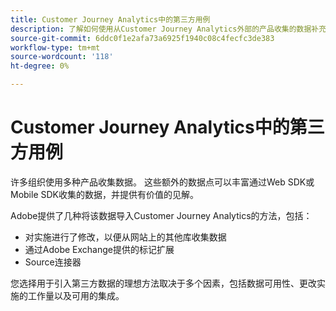 ```yaml
---
title: Customer Journey Analytics中的第三方用例
description: 了解如何使用从Customer Journey Analytics外部的产品收集的数据补充在Adobe中收集的数据。
source-git-commit: 6ddc0f1e2afa73a6925f1940c08c4fecfc3de383
workflow-type: tm+mt
source-wordcount: '118'
ht-degree: 0%

---
```


# Customer Journey Analytics中的第三方用例

许多组织使用多种产品收集数据。 这些额外的数据点可以丰富通过Web SDK或Mobile SDK收集的数据，并提供有价值的见解。

Adobe提供了几种将该数据导入Customer Journey Analytics的方法，包括：

* 对实施进行了修改，以便从网站上的其他库收集数据
* 通过Adobe Exchange提供的标记扩展
* Source连接器

您选择用于引入第三方数据的理想方法取决于多个因素，包括数据可用性、更改实施的工作量以及可用的集成。
